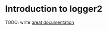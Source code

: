 # Introduction to logger2

TODO: write [great documentation](http://jacobian.org/writing/great-documentation/what-to-write/)
